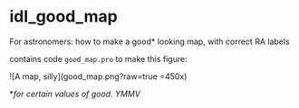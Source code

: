 idl_good_map
============

For astronomers: how to make a good* looking map, with correct RA labels

contains code ``good_map.pro`` to make this figure:

![A map, silly](good_map.png?raw=true =450x)



**for certain values of good. YMMV*